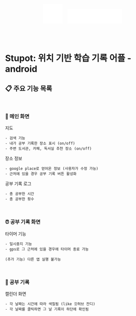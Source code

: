 <div align="center">
    <img src="./img/svg/logo.svg" height="64px">
    &nbsp;&nbsp;
    <img src="./img/svg/title.svg"  height="48px">
</div>

<br><br>

# Stupot: 위치 기반 학습 기록 어플 - android

## 📋 주요 기능 목록

<br>

###  🚩 메인 화면
지도
```
- 검색 기능  
- 내가 공부 기록한 장소 표시 (on/off)  
- 주변 도서관, 카페, 독서실 추천 장소 (on/off) 
 ``` 

장소 정보
```
- google place로 얻어온 정보 (사용자가 수정 가능)
- 근처에 있을 경우 공부 기록 버튼 활성화

```

공부 기록 로그
```
- 총 공부한 시간
- 총 공부한 횟수
```

<br>

### ⏰ 공부 기록 화면
타이머 기능
```
- 일시중지 기능
- gps로 그 근처에 있을 경우에 타이머 종료 가능

(추가 기능) 다른 앱 실행 불가능
```

<br>

### 📅 공부 기록
캘린더 화면
```
- 각 날짜는 시간에 따라 색칠됨 (like 깃허브 잔디)
- 각 날짜를 클릭하면 그 날 기록이 하단에 확인됨
```